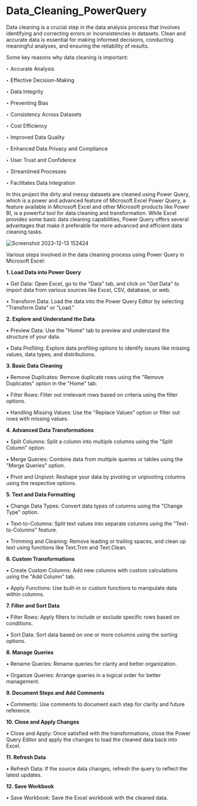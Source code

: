 # Data_Cleaning_PowerQuery
Data cleaning is a crucial step in the data analysis process that involves identifying and correcting errors or inconsistencies in datasets.
Clean and accurate data is essential for making informed decisions, conducting meaningful analyses, and ensuring the reliability of results. 

Some key reasons why data cleaning is important:

‣ Accurate Analysis


‣ Effective Decision-Making

‣ Data Integrity

‣ Preventing Bias

‣ Consistency Across Datasets

‣ Cost Efficiency

‣ Improved Data Quality

‣ Enhanced Data Privacy and Compliance

‣ User Trust and Confidence

‣ Streamlined Processes

‣ Facilitates Data Integration


In this project the dirty and messy datasets are cleaned using Power Query, which is a power and advanced feature of Microsoft Excel
Power Query, a feature available in Microsoft Excel and other Microsoft products like Power BI, is a powerful tool for data cleaning and transformation.
While Excel provides some basic data cleaning capabilities, Power Query offers several advantages that make it preferable for more advanced and efficient data cleaning tasks.

![Screenshot 2023-12-13 152424](https://github.com/SAMEER969/Data_Cleaning_PowerQuery/assets/88267199/ee5dfd67-e3da-4555-ab8c-877087f8e4b4)

Various steps involved in the data cleaning process using Power Query in Microsoft Excel:


**1. Load Data into Power Query**

• Get Data:
         Open Excel, go to the "Data" tab, and click on "Get Data" to import data from various sources like Excel, CSV, database, or web.

• Transform Data:
     Load the data into the Power Query Editor by selecting "Transform Data" or "Load."

**2. Explore and Understand the Data**

 • Preview Data:
    Use the "Home" tab to preview and understand the structure of your data.

 • Data Profiling:
    Explore data profiling options to identify issues like missing values, data types, and distributions.

**3. Basic Data Cleaning**

  • Remove Duplicates:
    Remove duplicate rows using the "Remove Duplicates" option in the "Home" tab.

  • Filter Rows:
    Filter out irrelevant rows based on criteria using the filter options.

  • Handling Missing Values:
    Use the "Replace Values" option or filter out rows with missing values.

**4. Advanced Data Transformations**

   • Split Columns:
     Split a column into multiple columns using the "Split Column" option.

   • Merge Queries:
    Combine data from multiple queries or tables using the "Merge Queries" option.

   • Pivot and Unpivot:
    Reshape your data by pivoting or unpivoting columns using the respective options.

**5. Text and Data Formatting**

   • Change Data Types:
    Convert data types of columns using the "Change Type" option.

   • Text-to-Columns:
    Split text values into separate columns using the "Text-to-Columns" feature.

   • Trimming and Cleaning:
    Remove leading or trailing spaces, and clean up text using functions like Text.Trim and Text.Clean.

**6. Custom Transformations**

   • Create Custom Columns:
    Add new columns with custom calculations using the "Add Column" tab.

   • Apply Functions:
    Use built-in or custom functions to manipulate data within columns.

**7. Filter and Sort Data**

   • Filter Rows:
    Apply filters to include or exclude specific rows based on conditions.

   • Sort Data:
    Sort data based on one or more columns using the sorting options.

**8. Manage Queries**

   • Rename Queries:
    Rename queries for clarity and better organization.

   • Organize Queries:
    Arrange queries in a logical order for better management.

**9. Document Steps and Add Comments**

   • Comments:
    Use comments to document each step for clarity and future reference.

**10. Close and Apply Changes**

   • Close and Apply:
    Once satisfied with the transformations, close the Power Query Editor and apply the changes to load the cleaned data back into Excel.

**11. Refresh Data**

   • Refresh Data:
    If the source data changes, refresh the query to reflect the latest updates.

**12. Save Workbook**

   • Save Workbook:
    Save the Excel workbook with the cleaned data.


